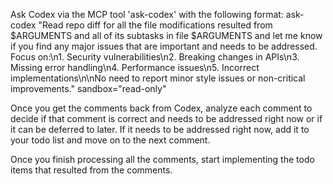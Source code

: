 Ask Codex via the MCP tool 'ask-codex' with the following format:
ask-codex "Read repo diff for all the file modifications resulted from $ARGUMENTS and all of its subtasks in file $ARGUMENTS and let me know if you find any major issues that are important and needs to be addressed. Focus on:\n1. Security vulnerabilities\n2. Breaking changes in APIs\n3. Missing error handling\n4. Performance issues\n5. Incorrect implementations\n\nNo need to report minor style issues or non-critical improvements." sandbox="read-only"

Once you get the comments back from Codex, analyze each comment to decide if that comment is correct and needs to be addressed right now or if it can be deferred to later. If it needs to be addressed right now, add it to your todo list and move on to the next comment.

Once you finish processing all the comments, start implementing the todo items that resulted from the comments.
